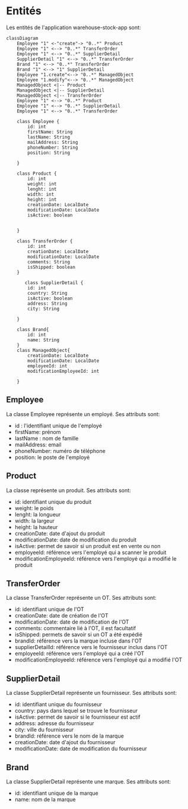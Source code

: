 # Entités

Les entités de l'application warehouse-stock-app sont:

```mermaid
classDiagram
    Employee "1" <-"create"-> "0..*" Product
    Employee "1" <--> "0..*" TransferOrder
    Employee "1" <--> "0..*" SupplierDetail
    SupplierDetail "1" <--> "0..*" TransferOrder
    Brand "1" <--> "0..*" TransferOrder
    Brand "1" <--> "1" SupplierDetail
    Employee "1.create"<--> "0..*" ManagedObject
    Employee "1.modify"<--> "0..*" ManagedObject
    ManagedObject <|-- Product
    ManagedObject <|-- SupplierDetail
    ManagedObject <|-- TransferOrder
    Employee "1" <--> "0..*" Product
    Employee "1" <--> "0..*" SupplierDetail
    Employee "1" <--> "0..*" TransferOrder

    class Employee {
        id: int
        firstName: String
        lastName: String
        mailAddress: String
        phoneNumber: String
        position: String
        
    }

    class Product {
        id: int
        weight: int
        lenght: int
        width: int
        height: int
        creationDate: LocalDate
        modificationDate: LocalDate
        isActive: boolean
        
        
    }

    class TransferOrder {
        id: int
        creationDate: LocalDate
        modificationDate: LocalDate
        comments: String
        isShipped: boolean
    }

       class SupplierDetail {
        id: int
        country: String
        isActive: boolean
        address: String
        city: String
        
    }

    class Brand{
        id: int
        name: String
    }
    class ManagedObject{
        creationDate: LocalDate
        modificationDate: LocalDate
        employeeId: int
        modificationEmployeeId: int

    }
```


## Employee

La classe Employee représente un employé. Ses attributs sont:

- id : l'identifiant unique de l'employé
- firstName: prénom
- lastName : nom de famille
- mailAddress: email
- phoneNumber: numéro de téléphone
- position: le poste de l'employé

## Product

La classe représente un produit. Ses attributs sont:

- id: identifiant unique du produit
- weight: le poids
- lenght: la longueur
- width: la largeur
- height: la hauteur
- creationDate: date d'ajout du produit
- modificationDate: date de modification du produit
- isActive: permet de savoir si un produit est en vente ou non
- employeeId: référence vers l'employé qui a scanner le produit
- modificationEmployeeId: référence vers l'employé qui a modifié le produit   

## TransferOrder

La classe TransferOrder représente un OT. Ses attributs sont:

- id: identifiant unique de l'OT
- creationDate: date de création de l'OT
- modificationDate: date de modification de l'OT
- comments: commentaire lié à l'OT, il est facultatif
- isShipped: permets de savoir si un OT a été expédié
- brandId: référence vers la marque incluse dans l'OT
- supplierDetailId: référence vers le fournisseur inclus dans l'OT
- employeeId: référence vers l'employé qui a créé l'OT
- modificationEmployeeId: référence vers l'employé qui a modifié l'OT

## SupplierDetail

La classe SupplierDetail représente un fournisseur. Ses attributs sont:

- id: identifiant unique du fournisseur
- country: pays dans lequel se trouve le fournisseur
- isActive: permet de savoir si le fournisseur est actif
- address: adresse du fournisseur
- city: ville du fournisseur
- brandId: référence vers le nom de la marque
- creationDate: date d'ajout du fournisseur
- modificationDate: date de modification du fournisseur

## Brand

La classe SupplierDetail représente une marque. Ses attributs sont:
- id: identifiant unique de la marque
- name: nom de la marque







 
